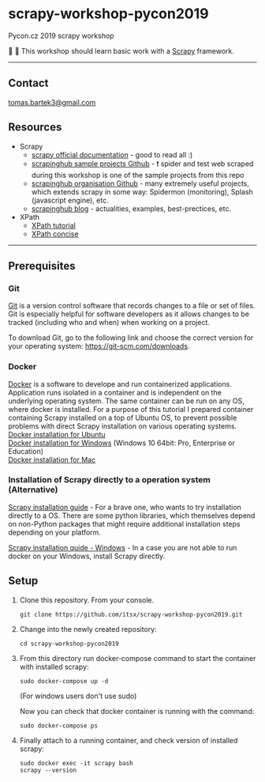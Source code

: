 # scrapy-workshop-pycon2019
Pycon.cz 2019 scrapy workshop

:hamster: :frog: This workshop should learn basic work with a [Scrapy](https://scrapy.org/community/) framework.

---

## Contact

   tomas.bartek3@gmail.com
   
## Resources

  - Scrapy  
    - [scrapy official documentation](https://docs.scrapy.org/en/latest/) - good to read all :)
    - [scrapinghub sample projects Github](https://github.com/scrapinghub/sample-projects) - :exclamation: spider and test web scraped during this workshop is one of the sample projects from this repo
    - [scrapinghub organisation Github](https://github.com/scrapinghub) - many extremely useful projects, which extends
      scrapy in some way: Spidermon (monitoring), Splash (javascript engine), etc.
    - [scrapinghub blog](https://blog.scrapinghub.com/) - actualities, examples, best-prectices, etc.
   - XPath  
     - [XPath tutorial](http://www.zvon.org/comp/r/tut-XPath_1.html#Pages~List_of_XPaths)  
     - [XPath concise](http://plasmasturm.org/log/xpath101/)

---  
## Prerequisites
### Git
[Git](https://git-scm.com/) is a version control software that records changes
to a file or set of files. Git is especially helpful for software developers
as it allows changes to be tracked (including who and when) when working on a
project.

To download Git, go to the following link and choose the correct version for your
operating system: <https://git-scm.com/downloads>.
### Docker
[Docker](https://www.docker.com/) is a software to develope and run containerized applications. 
Application runs isolated in a container and is independent on the underlying operating system. The same container
can be run on any OS, where docker is installed. For a purpose of this tutorial I prepared container containing Scrapy
installed on a top of Ubuntu OS, to prevent possible problems with direct Scrapy installation on various operating systems.  
  [Docker installation for Ubuntu](https://docs.docker.com/install/linux/docker-ce/ubuntu/#install-using-the-repository)  
  [Docker installation for Windows](https://docs.docker.com/v17.12/docker-for-windows/install/) (Windows 10 64bit: Pro, Enterprise or Education)  
  [Docker installation for Mac](https://docs.docker.com/v17.12/docker-for-mac/install/)  


### Installation of Scrapy directly to a operation system (Alternative)
[Scrapy installation guide](http://docs.scrapy.org/en/latest/intro/install.html) - For a brave one, who wants to try 
installation directly to a OS. There are some python libraries, which themselves depend on non-Python packages that might require additional installation steps depending on your platform.

[Scrapy installation quide - Windows](http://docs.scrapy.org/en/latest/intro/install.html#platform-specific-installation-notes) - In a case you are not able to run docker on your Windows, install Scrapy directly.
## Setup

1. Clone this repository. From your console.
   ```
   git clone https://github.com/itsx/scrapy-workshop-pycon2019.git
   ```
2. Change into the newly created repository:
   ```
   cd scrapy-workshop-pycon2019
   ```
3. From this directory run docker-compose command to start the container with installed scrapy:
   ```
   sudo docker-compose up -d
   ```
   (For windows users don't use sudo)

   Now you can check that docker container is running with the command:
   ```
   sudo docker-compose ps
   ```

5. Finally attach to a running container, and check version of installed scrapy:
   ```
   sudo docker exec -it scrapy bash
   scrapy --version
   ```
